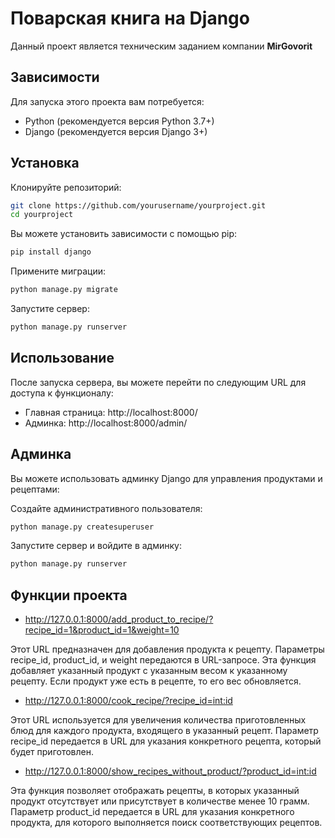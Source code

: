 # Поварская книга на Django

Данный проект является техническим заданием компании **MirGovorit** 

## Зависимости

Для запуска этого проекта вам потребуется:

- Python (рекомендуется версия Python 3.7+)
- Django (рекомендуется версия Django 3+)


## Установка
Клонируйте репозиторий:

```bash
git clone https://github.com/yourusername/yourproject.git
cd yourproject
```

Вы можете установить зависимости с помощью pip:

```bash
pip install django
```
Примените миграции:
```bash
python manage.py migrate
```

Запустите сервер:
```bash
python manage.py runserver
```

## Использование

После запуска сервера, вы можете перейти по следующим URL для доступа к функционалу:

- Главная страница: http://localhost:8000/
- Админка: http://localhost:8000/admin/

## Админка

Вы можете использовать админку Django для управления продуктами и рецептами:


Создайте административного пользователя:

```bash
python manage.py createsuperuser
```


Запустите сервер и войдите в админку:
```bash
python manage.py runserver
```

## Функции проекта
- http://127.0.0.1:8000/add_product_to_recipe/?recipe_id=1&product_id=1&weight=10

Этот URL предназначен для добавления продукта к рецепту. Параметры recipe_id, product_id, и weight передаются в URL-запросе. Эта функция добавляет указанный продукт с указанным весом к указанному рецепту. Если продукт уже есть в рецепте, то его вес обновляется.



- http://127.0.0.1:8000/cook_recipe/?recipe_id=<int:id> 

Этот URL используется для увеличения количества приготовленных блюд для каждого продукта, входящего в указанный рецепт. Параметр recipe_id передается в URL для указания конкретного рецепта, который будет приготовлен. 


- http://127.0.0.1:8000/show_recipes_without_product/?product_id=<int:id>

Эта функция позволяет отображать рецепты, в которых указанный продукт отсутствует или присутствует в количестве менее 10 грамм. Параметр product_id передается в URL для указания конкретного продукта, для которого выполняется поиск соответствующих рецептов.




